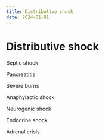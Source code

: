 ```yaml
---
title: Distributive shock
date: 2024-01-01
---
```

# Distributive shock

Septic shock

Pancreatitis

Severe burns

Anaphylactic shock

Neurogenic shock

Endocrine shock

Adrenal crisis
